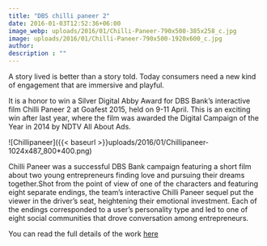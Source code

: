 ```yaml
---
title: "DBS chilli paneer 2"
date: 2016-01-03T12:52:36+06:00
image_webp: uploads/2016/01/Chilli-Paneer-790x500-385x258_c.jpg
image: uploads/2016/01/Chilli-Paneer-790x500-1920x600_c.jpg
author: 
description : ""
---
```

A story lived is better than a story told. Today consumers need a new kind of engagement that are immersive and playful.

It is a honor to win a Silver Digital Abby Award for DBS Bank’s interactive film Chilli Paneer 2 at Goafest 2015, held on 9-11 April. This is an exciting win after last year, where the film was awarded the Digital Campaign of the Year in 2014 by NDTV All About Ads.

![Chillipaneer]({{< baseurl >}}uploads/2016/01/Chillipaneer-1024x487_800*400.png)

Chilli Paneer was a successful DBS Bank campaign featuring a short film about two young entrepreneurs finding love and pursuing their dreams together.Shot from the point of view of one of the characters and featuring eight separate endings, the team’s interactive Chilli Paneer sequel put the viewer in the driver’s seat, heightening their emotional investment. Each of the endings corresponded to a user’s personality type and led to one of eight social communities that drove conversation among entrepreneurs.

 You can read the full details of the work [here](http://www.sapientnitroapac.com/2015/04/29/dbs-chilli-paneer-2-award-winning-interactive-film/)

